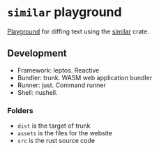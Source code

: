 # `similar` playground

[Playground](https://saona-raimundo.github.io/similar_playground/) for diffing text using the [similar](https://crates.io/crates/similar/) crate.

## Development

- Framework: leptos. Reactive 
- Bundler: trunk. WASM web application bundler
- Runner: just. Command runner
- Shell: nushell. 

### Folders
- `dist` is the target of trunk
- `assets` is the files for the website
- `src` is the rust source code